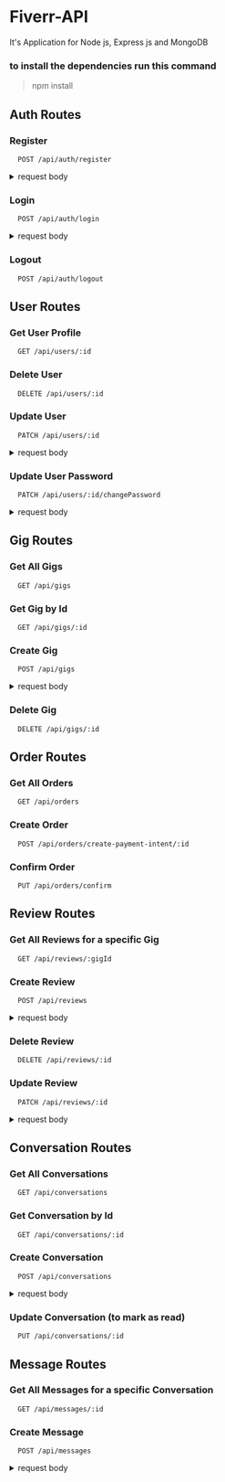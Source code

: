 # Fiverr-API

It's Application for Node js, Express js and MongoDB

### to install the dependencies run this command

> npm install

## Auth Routes

### Register

```http
  POST /api/auth/register
```

<details>
<summary>request body</summary>
<ul>
<li>username</li>
<li>email</li>
<li>password</li>
<li>country</li>
</ul>
</details>

### Login

```http
  POST /api/auth/login
```

<details>
<summary>request body</summary>
<li>username</li>
<li>password</li>
<ul>
</details>

### Logout

```http
  POST /api/auth/logout
```

## User Routes

### Get User Profile

```http
  GET /api/users/:id
```

### Delete User

```http
  DELETE /api/users/:id
```

### Update User

```http
  PATCH /api/users/:id
```

<details>
<summary>request body</summary>
<ul>
<li>any fieleds to update without password</li>
</ul>
</details>

### Update User Password

```http
  PATCH /api/users/:id/changePassword
```

<details>
<summary>request body</summary>
<ul>
<li>oldPassword</li>
<li>newPassword</li>
</ul>
</details>

## Gig Routes

### Get All Gigs

```http
  GET /api/gigs
```

### Get Gig by Id

```http
  GET /api/gigs/:id
```

### Create Gig

```http
  POST /api/gigs
```

<details>
<summary>request body</summary>
<ul>
<li>title</li>
<li>desc</li>
<li>price</li>
<li>cat</li>
<li>cover</li>
<li>shortTitle</li>
<li>shortDesc</li>
<li>deliveryTime</li>
<li>revisionNumber</li>
</ul>
</details>

### Delete Gig

```http
  DELETE /api/gigs/:id
```

## Order Routes

### Get All Orders

```http
  GET /api/orders
```

### Create Order

```http
  POST /api/orders/create-payment-intent/:id
```

### Confirm Order

```http
  PUT /api/orders/confirm
```

## Review Routes

### Get All Reviews for a specific Gig

```http
  GET /api/reviews/:gigId
```

### Create Review

```http
  POST /api/reviews
```

<details>
<summary>request body</summary>
<ul>
<li>gigId</li>
<li>star</li>
<li>desc</li>
</ul>
</details>

### Delete Review

```http
  DELETE /api/reviews/:id
```

### Update Review

```http
  PATCH /api/reviews/:id
```

<details>
<summary>request body</summary>
<ul>
<li>fieleds to update (star, desc)</li>
</ul>
</details>

## Conversation Routes

### Get All Conversations

```http
  GET /api/conversations
```

### Get Conversation by Id

```http
  GET /api/conversations/:id
```

### Create Conversation

```http
  POST /api/conversations
```

<details>
<summary>request body</summary>
<ul>
<li>to</li>
</ul>
</details>

### Update Conversation (to mark as read)

```http
  PUT /api/conversations/:id
```

## Message Routes

### Get All Messages for a specific Conversation

```http
  GET /api/messages/:id
```

### Create Message

```http
  POST /api/messages
```

<details>
<summary>request body</summary>
<ul>
<li>conversationId</li>
<li>desc</li>
</ul>
</details>
